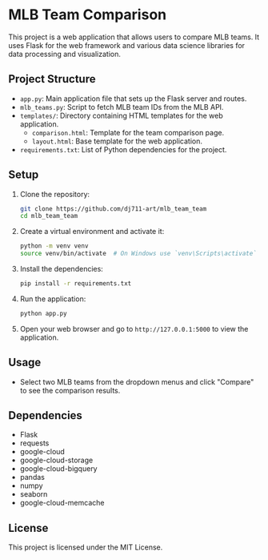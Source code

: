 # MLB Team Comparison

This project is a web application that allows users to compare MLB teams. It uses Flask for the web framework and various data science libraries for data processing and visualization.

## Project Structure

- `app.py`: Main application file that sets up the Flask server and routes.
- `mlb_teams.py`: Script to fetch MLB team IDs from the MLB API.
- `templates/`: Directory containing HTML templates for the web application.
  - `comparison.html`: Template for the team comparison page.
  - `layout.html`: Base template for the web application.
- `requirements.txt`: List of Python dependencies for the project.

## Setup

1. Clone the repository:
    ```sh
    git clone https://github.com/dj711-art/mlb_team_team
    cd mlb_team_team
    ```

2. Create a virtual environment and activate it:
    ```sh
    python -m venv venv
    source venv/bin/activate  # On Windows use `venv\Scripts\activate`
    ```

3. Install the dependencies:
    ```sh
    pip install -r requirements.txt
    ```

4. Run the application:
    ```sh
    python app.py
    ```

5. Open your web browser and go to `http://127.0.0.1:5000` to view the application.

## Usage

- Select two MLB teams from the dropdown menus and click "Compare" to see the comparison results.

## Dependencies

- Flask
- requests
- google-cloud
- google-cloud-storage
- google-cloud-bigquery
- pandas
- numpy
- seaborn
- google-cloud-memcache

## License

This project is licensed under the MIT License.